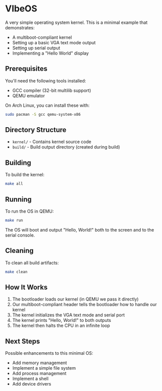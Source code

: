 # VIbeOS

A very simple operating system kernel. This is a minimal example that demonstrates:

- A multiboot-compliant kernel
- Setting up a basic VGA text mode output
- Setting up serial output
- Implementing a "Hello World" display

## Prerequisites

You'll need the following tools installed:

- GCC compiler (32-bit multilib support)
- QEMU emulator

On Arch Linux, you can install these with:

```bash
sudo pacman -S gcc qemu-system-x86
```

## Directory Structure

- `kernel/` - Contains kernel source code
- `build/` - Build output directory (created during build)

## Building

To build the kernel:

```bash
make all
```

## Running

To run the OS in QEMU:

```bash
make run
```

The OS will boot and output "Hello, World!" both to the screen and to the serial console.

## Cleaning

To clean all build artifacts:

```bash
make clean
```

## How It Works

1. The bootloader loads our kernel (in QEMU we pass it directly)
2. Our multiboot-compliant header tells the bootloader how to handle our kernel
3. The kernel initializes the VGA text mode and serial port
4. The kernel prints "Hello, World!" to both outputs
5. The kernel then halts the CPU in an infinite loop

## Next Steps

Possible enhancements to this minimal OS:

- Add memory management
- Implement a simple file system
- Add process management
- Implement a shell
- Add device drivers 